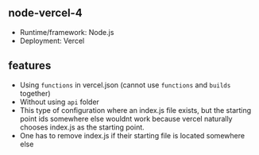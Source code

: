 ## node-vercel-4
- Runtime/framework: Node.js
- Deployment: Vercel

## features
- Using `functions` in vercel.json (cannot use `functions` and `builds` together)
- Without using `api` folder
- This type of configuration where an index.js file exists, but the starting point ids somewhere else wouldnt work because vercel naturally chooses index.js as the starting point.
- One has to remove index.js if their starting file is located somewhere else